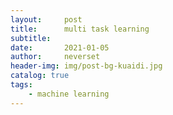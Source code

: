 ```yaml
---
layout:     post
title:      multi task learning
subtitle:   
date:       2021-01-05
author:     neverset
header-img: img/post-bg-kuaidi.jpg
catalog: true
tags:
    - machine learning
---
```


